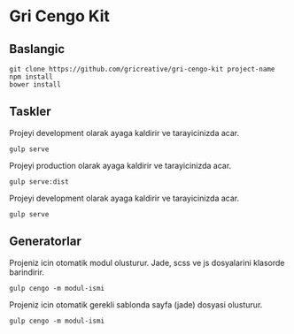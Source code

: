 Gri Cengo Kit
===================


Baslangic
-------------

    git clone https://github.com/gricreative/gri-cengo-kit project-name
    npm install
    bower install
  
Taskler
-------------

  Projeyi development olarak ayaga kaldirir ve tarayicinizda acar.

    gulp serve

   Projeyi production olarak ayaga kaldirir ve tarayicinizda acar.

    gulp serve:dist
    
  Projeyi development olarak ayaga kaldirir ve tarayicinizda acar.

    gulp serve

  
Generatorlar
-------------

  Projeniz icin otomatik modul olusturur. Jade, scss ve js dosyalarini klasorde barindirir.

    gulp cengo -m modul-ismi
    
  Projeniz icin otomatik gerekli sablonda sayfa (jade) dosyasi olusturur.

    gulp cengo -m modul-ismi
